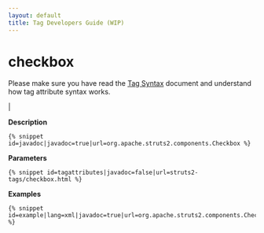 ```yaml
---
layout: default
title: Tag Developers Guide (WIP)
---
```


# checkbox


Please make sure you have read the [Tag Syntax](#PAGE_13927) document and understand how tag attribute syntax works.

| 

__Description__



~~~~~~~
{% snippet id=javadoc|javadoc=true|url=org.apache.struts2.components.Checkbox %}
~~~~~~~

__Parameters__



~~~~~~~
{% snippet id=tagattributes|javadoc=false|url=struts2-tags/checkbox.html %}
~~~~~~~

__Examples__



~~~~~~~
{% snippet id=example|lang=xml|javadoc=true|url=org.apache.struts2.components.Checkbox %}
~~~~~~~
